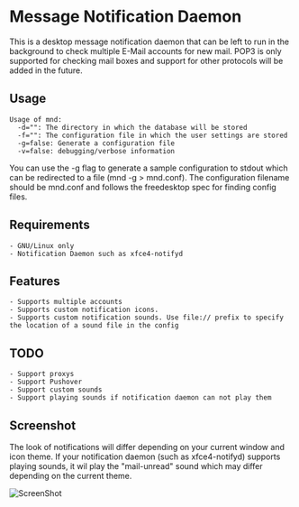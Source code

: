 Message Notification Daemon
=====================

This is a desktop message notification daemon that can be left to run in the background to check multiple E-Mail accounts for new mail. POP3 is only supported for checking mail boxes and support for other protocols will be added in the future.

## Usage
```
Usage of mnd:
  -d="": The directory in which the database will be stored
  -f="": The configuration file in which the user settings are stored
  -g=false: Generate a configuration file
  -v=false: debugging/verbose information
```

You can use the -g flag to generate a sample configuration to stdout which can be redirected to a file (mnd -g > mnd.conf).
The configuration filename should be mnd.conf and follows the freedesktop spec for finding config files.

## Requirements

	- GNU/Linux only
	- Notification Daemon such as xfce4-notifyd

## Features

	- Supports multiple accounts
	- Supports custom notification icons.
	- Supports custom notification sounds. Use file:// prefix to specify the location of a sound file in the config

## TODO

	- Support proxys
	- Support Pushover
	- Support custom sounds
	- Support playing sounds if notification daemon can not play them

## Screenshot

The look of notifications will differ depending on your current window and icon theme. If your notification daemon (such as xfce4-notifyd) supports playing sounds, it wil play the "mail-unread" sound which may differ depending on the current theme.

![ScreenShot](http://files.firebit.co.uk/i/2015-03-14--1426373296_524x342_scrot.png)
